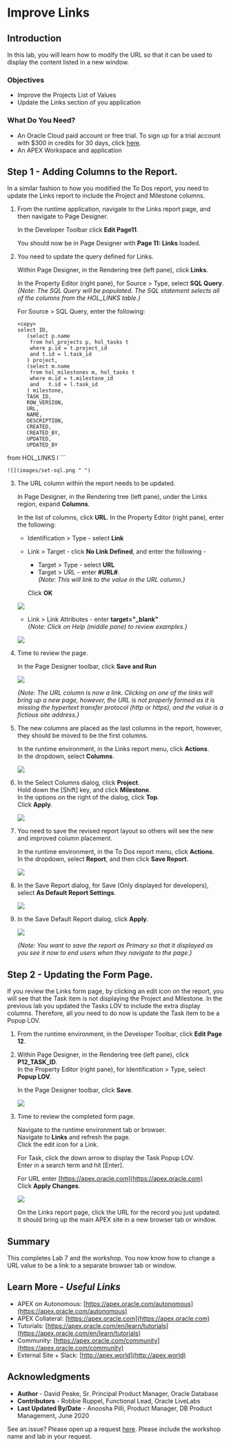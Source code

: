 # Improve Links

## Introduction

In this lab, you will learn how to modify the URL so that it can be used to display the content listed in a new window.

### Objectives
- Improve the Projects List of Values
- Update the Links section of you application

### What Do You Need?

- An Oracle Cloud paid account or free trial. To sign up for a trial account with $300 in credits for 30 days, click [here](http://oracle.com/cloud/free).
- An APEX Workspace and application

## **Step 1** - Adding Columns to the Report.
In a similar fashion to how you modified the To Dos report, you need to update the Links report to include the Project and Milestone columns.

1. From the runtime application, navigate to the Links report page, and then navigate to Page Designer.

    In the Developer Toolbar click **Edit Page11**.

    You should now be in Page Designer with **Page 11: Links** loaded.


2. You need to update the query defined for Links.

    Within Page Designer, in the Rendering tree (left pane), click **Links**.

    In the Property Editor (right pane), for Source > Type, select **SQL Query**.   
    *{Note: The SQL Query will be populated. The SQL statement selects all of the columns from the HOL_LINKS table.}*

    For Source > SQL Query, enter the following:

    ```
    <copy>
    select ID,
       (select p.name
        from hol_projects p, hol_tasks t
        where p.id = t.project_id
        and t.id = l.task_id
       ) project,
       (select m.name
        from hol_milestones m, hol_tasks t
        where m.id = t.milestone_id
        and   t.id = l.task_id
       ) milestone,
       TASK_ID,
       ROW_VERSION,
       URL,
       NAME,
       DESCRIPTION,
       CREATED,
       CREATED_BY,
       UPDATED,
       UPDATED_BY
  from HOL_LINKS l
  </copy>
    ```

    ![](images/set-sql.png " ")

3. The URL column within the report needs to be updated.

    In Page Designer, in the Rendering tree (left pane), under the Links region, expand **Columns**.

    In the list of columns, click **URL**.
    In the Property Editor (right pane), enter the following:
    - Identification > Type - select **Link**
    - Link > Target - click **No Link Defined**, and enter the following -
        - Target > Type - select **URL**
        - Target > URL - enter **#URL#**.   
        *{Note: This will link to the value in the URL column.}*    

        Click **OK**

    ![](images/update-url.png " ")

    - Link > Link Attributes - enter **target="_blank"**    
    *{Note: Click on Help (middle pane) to review examples.}*

    ![](images/update-url2.png " ")

4. Time to review the page.

    In the Page Designer toolbar, click **Save and Run**

    ![](images/run-report.png " ")

    *{Note: The URL column is now a link. Clicking on one of the links will bring up a new page, however, the URL is not properly formed as it is missing the hypertext transfer protocol (http or https), and the value is a fictious site address.}*

4. The new columns are placed as the last columns in the report, however, they should be moved to be the first columns.

    In the runtime environment, in the Links report menu, click **Actions**.       
    In the dropdown, select **Columns**.

    ![](images/go-columns.png " ")

6. In the Select Columns dialog, click **Project**.        
    Hold down the [Shift] key, and click **Milestone**.     
    In the options on the right of the dialog, click **Top**.        
    Click **Apply**.

    ![](images/select-columns.png " ")

7. You need to save the revised report layout so others will see the new and improved column placement.

    In the runtime environment, in the To Dos report menu, click **Actions**.       
    In the dropdown, select **Report**, and then click **Save Report**.

    ![](images/go-save.png " ")

8. In the Save Report dialog, for Save (Only displayed for developers), select **As Default Report Settings**.

    ![](images/go-default.png " ")

9. In the Save Default Report dialog, click **Apply**.     

    ![](images/set-default.png " ")

    *{Note: You want to save the report as Primary so that it displayed as you see it now to end users when they navigate to the page.}*

## **Step 2** - Updating the Form Page.
If you review the Links form page, by clicking an edit icon on the report, you will see that the Task item is not displaying the Project and Milestone. In the previous lab you updated the Tasks LOV to include the extra display columns. Therefore, all you need to do now is update the Task item to be a Popup LOV.

1. From the runtime environment, in the Developer Toolbar, click **Edit Page 12**.

7. Within Page Designer, in the Rendering tree (left pane), click **P12\_TASK_ID**.  
    In the Property Editor (right pane), for Identification > Type, select **Popup LOV**.

    In the Page Designer toolbar, click **Save**.

    ![](images/set-task-lov.png " ")   


8. Time to review the completed form page.    

    Navigate to the runtime environment tab or browser.     
    Navigate to **Links** and refresh the page.     
    Click the edit icon for a Link.

    For Task, click the down arrow to display the Task Popup LOV.     
    Enter in a search term and hit [Enter].

    For URL enter [https://apex.oracle.com](https://apex.oracle.com)     
    Click **Apply Changes**.

    ![](images/form-runtime.png " ")    

    On the Links report page, click the URL for the record you just updated.    
    It should bring up the main APEX site in a new browser tab or window.

## **Summary**

This completes Lab 7 and the workshop. You now know how to change a URL value to be a link to a separate browser tab or window.

## **Learn More** - *Useful Links*

- APEX on Autonomous:   [https://apex.oracle.com/autonomous](https://apex.oracle.com/autonomous)
- APEX Collateral:   [https://apex.oracle.com](https://apex.oracle.com)
- Tutorials:   [https://apex.oracle.com/en/learn/tutorials](https://apex.oracle.com/en/learn/tutorials)
- Community:  [https://apex.oracle.com/community](https://apex.oracle.com/community)
- External Site + Slack:   [http://apex.world](http://apex.world)

## **Acknowledgments**

- **Author** - David Peake, Sr. Principal Product Manager, Oracle Database
- **Contributors** - Robbie Ruppel, Functional Lead, Oracle LiveLabs
- **Last Updated By/Date** - Anoosha Pilli, Product Manager, DB Product Management, June 2020

See an issue?  Please open up a request [here](https://github.com/oracle/learning-library/issues).   Please include the workshop name and lab in your request.
